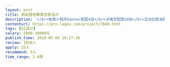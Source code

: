 ```yaml
---                
layout: post       
title: 帆船营地教育创意设计           
description: '</br>电商小程序banner配图4张</br>详情页配图10张</br>活动创意海报6张</br>提供帆船、海洋、原创动漫原型作为设计素材。</br>要求有教育行业案例或者互联网创意设计案例。</br>'     
contenturl: https://pro.lagou.com/project/7660.html      
tags: [UI设计]            
salary: 5000-10000元          
publish_time: 2018-05-04 18:27:36         
review: 1658人                   
apply: 25人                   
recommend: 5人                   
time_range: 2-4周              
---                 
```

